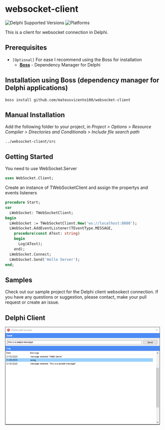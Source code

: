 # websocket-client
![Delphi Supported Versions](https://img.shields.io/badge/Delphi%20Supported%20Versions-10.1%20and%20ever-blue.svg)
![Platforms](https://img.shields.io/badge/Supported%20platforms-Win32%20and%20Win64-red.svg)

This is a client for websocket connection in Delphi.

## Prerequisites
 * `[Optional]` For ease I recommend using the Boss for installation
   * [**Boss**](https://github.com/HashLoad/boss) - Dependency Manager for Delphi

## Installation using Boss (dependency manager for Delphi applications)
```
boss install github.com/mateusvicente100/websocket-client
```   

## Manual Installation
Add the following folder to your project, in *Project > Options > Resource Compiler > Directories and Conditionals > Include file search path*
```
../websocket-client/src
```

## Getting Started
You need to use WebSocket.Server
```pascal
uses WebSocket.Client;
```

Create an instance of TWebSocketClient and assign the propertys and events listeners
```pascal
procedure Start;
var
  LWebSocket: TWebSocketClient;
begin
  LWebSocket := TWebSocketClient.New('ws://localhost:8080');
  LWebSocket.AddEventListener(TEventType.MESSAGE,
    procedure(const AText: string)
    begin
      Log(AText);
    end);
  LWebSocket.Connect;
  LWebSocket.Send('Hello Server');
end;
```

## Samples
Check out our sample project for the Delphi client websokect connection. If you have any questions or suggestion, please contact, make your pull request or create an issue.

## Delphi Client
![sample-client](samples/images/sample-client.png)